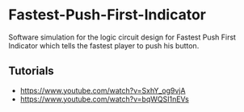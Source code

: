 # Fastest-Push-First-Indicator
Software simulation for the logic circuit design for Fastest Push First Indicator which tells the fastest player to push his button.

## Tutorials

* https://www.youtube.com/watch?v=SxhY_og9vjA
* https://www.youtube.com/watch?v=bqWQSI1nEVs
